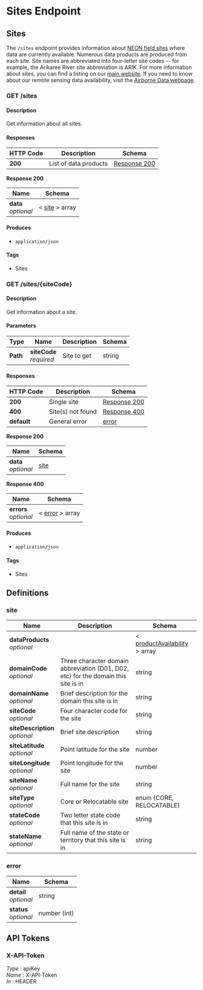 # Sites Endpoint

## Sites

The `/sites` endpoint provides information about 
[NEON field sites](https://www.neonscience.org/field-sites/field-sites-map) where data 
are currently available.  Numerous data products are produced from each site. 
Site names are abbreviated into four-letter site codes -- for example, 
the Arikaree River site abbreviation is ARIK. For more information about sites, 
you can find a listing on our 
[main website](https://www.neonscience.org/field-sites/field-sites-map/list). 
If you need to know about our remote 
sensing data availability, visit the 
[Airborne Data webpage](https://www.neonscience.org/data-collection/airborne-remote-sensing).  


<a name="get_sites"></a>
### GET /sites

#### Description
Get information about all sites.


#### Responses

|HTTP Code|Description|Schema|
|---|---|---|
|**200**|List of data products|[Response 200](#get_sites_response-200)|

<a name="get_sites_response-200"></a>
**Response 200**

|Name|Schema|
|---|---|
|**data**  <br>*optional*|< [site](#site) > array|


#### Produces

* `application/json`


#### Tags

* Sites


<a name="get_sites-sitecode"></a>
### GET /sites/{siteCode}

#### Description
Get information about a site.


#### Parameters

|Type|Name|Description|Schema|
|---|---|---|---|
|**Path**|**siteCode**  <br>*required*|Site to get|string|


#### Responses

|HTTP Code|Description|Schema|
|---|---|---|
|**200**|Single site|[Response 200](#get_sites-sitecode_response-200)|
|**400**|Site(s) not found|[Response 400](#get_sites-sitecode_response-400)|
|**default**|General error|[error](#error)|

<a name="get_sites-sitecode_response-200"></a>
**Response 200**

|Name|Schema|
|---|---|
|**data**  <br>*optional*|[site](#site)|

<a name="get_sites-sitecode_response-400"></a>
**Response 400**

|Name|Schema|
|---|---|
|**errors**  <br>*optional*|< [error](#error) > array|


#### Produces

* `application/json`


#### Tags

* Sites

<a name="definitions"></a>
## Definitions


<a name="site"></a>
### site

|Name|Description|Schema|
|---|---|---|
|**dataProducts**  <br>*optional*||< [productAvailability](#productavailability) > array|
|**domainCode**  <br>*optional*|Three character domain abbreviation (D01, D02, etc) for the domain this site is in|string|
|**domainName**  <br>*optional*|Brief description for the domain this site is in|string|
|**siteCode**  <br>*optional*|Four character code for the site|string|
|**siteDescription**  <br>*optional*|Brief site description|string|
|**siteLatitude**  <br>*optional*|Point latitude for the site|number|
|**siteLongitude**  <br>*optional*|Point longitude for the site|number|
|**siteName**  <br>*optional*|Full name for the site|string|
|**siteType**  <br>*optional*|Core or Relocatable site|enum (CORE, RELOCATABLE)|
|**stateCode**  <br>*optional*|Two letter state code that this site is in|string|
|**stateName**  <br>*optional*|Full name of the state or territory that this site is in|string|


<a name="error"></a>
### error

|Name|Schema|
|---|---|
|**detail**  <br>*optional*|string|
|**status**  <br>*optional*|number (int)|


<a name="securityscheme"></a>
## API Tokens

<a name="x-api-token"></a>
### X-API-Token
*Type* : apiKey  
*Name* : X-API-Token  
*In* : HEADER

<br />
